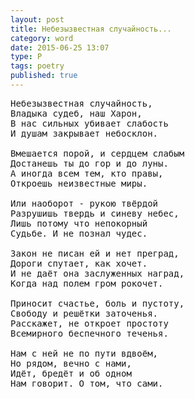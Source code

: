 ```yaml
---
layout: post
title: Небезызвестная случайность...
category: word
date: 2015-06-25 13:07
type: P
tags: poetry
published: true
---
```


<pre>
Небезызвестная случайность,
Владыка судеб, наш Харон,
В нас сильных убивает слабость
И душам закрывает небосклон.

Вмешается порой, и сердцем слабым
Достанешь ты до гор и до луны.
А иногда всем тем, кто правы,
Откроешь неизвестные миры.

Или наоборот - рукою твёрдой
Разрушишь твердь и синеву небес,
Лишь потому что непокорный
Судьбе. И не познал чудес.

Закон не писан ей и нет преград,
Дороги спутает, как хочет.
И не даёт она заслуженных наград,
Когда над полем гром рокочет.

Приносит счастье, боль и пустоту,
Свободу и решётки заточенья.
Расскажет, не откроет простоту
Всемирного беспечного теченья.

Нам с ней не по пути вдвоём,
Но рядом, вечно с нами,
Идёт, бредёт и об одном
Нам говорит. О том, что сами.
</pre>
